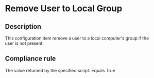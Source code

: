 # Remove User to Local Group
## Description
This configuration item remove a user to a local computer's group if the user is not present.

## Compliance rule
The value returned by the specified script: Equals True
